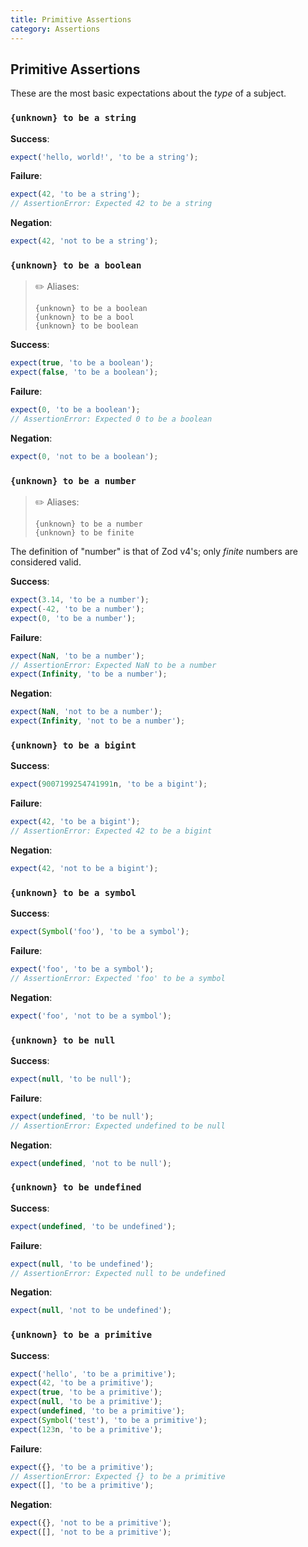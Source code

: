 ```yaml
---
title: Primitive Assertions
category: Assertions
---
```


## Primitive Assertions

These are the most basic expectations about the _type_ of a subject.

### `{unknown} to be a string`

**Success**:

```js
expect('hello, world!', 'to be a string');
```

**Failure**:

```js
expect(42, 'to be a string');
// AssertionError: Expected 42 to be a string
```

**Negation**:

```js
expect(42, 'not to be a string');
```

### `{unknown} to be a boolean`

> ✏️ Aliases:
>
>     {unknown} to be a boolean
>     {unknown} to be a bool
>     {unknown} to be boolean

**Success**:

```js
expect(true, 'to be a boolean');
expect(false, 'to be a boolean');
```

**Failure**:

```js
expect(0, 'to be a boolean');
// AssertionError: Expected 0 to be a boolean
```

**Negation**:

```js
expect(0, 'not to be a boolean');
```

### `{unknown} to be a number`

> ✏️ Aliases:
>
>     {unknown} to be a number
>     {unknown} to be finite

The definition of "number" is that of Zod v4's; only _finite_ numbers are considered valid.

**Success**:

```js
expect(3.14, 'to be a number');
expect(-42, 'to be a number');
expect(0, 'to be a number');
```

**Failure**:

```js
expect(NaN, 'to be a number');
// AssertionError: Expected NaN to be a number
expect(Infinity, 'to be a number');
```

**Negation**:

```js
expect(NaN, 'not to be a number');
expect(Infinity, 'not to be a number');
```

### `{unknown} to be a bigint`

**Success**:

```js
expect(9007199254741991n, 'to be a bigint');
```

**Failure**:

```js
expect(42, 'to be a bigint');
// AssertionError: Expected 42 to be a bigint
```

**Negation**:

```js
expect(42, 'not to be a bigint');
```

### `{unknown} to be a symbol`

**Success**:

```js
expect(Symbol('foo'), 'to be a symbol');
```

**Failure**:

```js
expect('foo', 'to be a symbol');
// AssertionError: Expected 'foo' to be a symbol
```

**Negation**:

```js
expect('foo', 'not to be a symbol');
```

### `{unknown} to be null`

**Success**:

```js
expect(null, 'to be null');
```

**Failure**:

```js
expect(undefined, 'to be null');
// AssertionError: Expected undefined to be null
```

**Negation**:

```js
expect(undefined, 'not to be null');
```

### `{unknown} to be undefined`

**Success**:

```js
expect(undefined, 'to be undefined');
```

**Failure**:

```js
expect(null, 'to be undefined');
// AssertionError: Expected null to be undefined
```

**Negation**:

```js
expect(null, 'not to be undefined');
```

### `{unknown} to be a primitive`

**Success**:

```js
expect('hello', 'to be a primitive');
expect(42, 'to be a primitive');
expect(true, 'to be a primitive');
expect(null, 'to be a primitive');
expect(undefined, 'to be a primitive');
expect(Symbol('test'), 'to be a primitive');
expect(123n, 'to be a primitive');
```

**Failure**:

```js
expect({}, 'to be a primitive');
// AssertionError: Expected {} to be a primitive
expect([], 'to be a primitive');
```

**Negation**:

```js
expect({}, 'not to be a primitive');
expect([], 'not to be a primitive');
```
